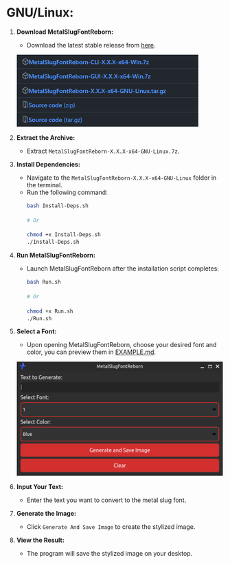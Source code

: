 # **GNU/Linux:**

1. **Download MetalSlugFontReborn:**
   - Download the latest stable release from [here](https://github.com/VermeilChan/MetalSlugFontReborn/releases).

   ![Download MetalSlugFontReborn](Markdown/Guide/Download-Program.png)

2. **Extract the Archive:**
   - Extract `MetalSlugFontReborn-X.X.X-x64-GNU-Linux.7z`.

3. **Install Dependencies:**
   - Navigate to the `MetalSlugFontReborn-X.X.X-x64-GNU-Linux` folder in the terminal.
   - Run the following command:
      ```sh
      bash Install-Deps.sh

      # Or

      chmod +x Install-Deps.sh
      ./Install-Deps.sh
      ```

4. **Run MetalSlugFontReborn:**
   - Launch MetalSlugFontReborn after the installation script completes:
      ```sh
      bash Run.sh

      # Or

      chmod +x Run.sh
      ./Run.sh
      ```

3. **Select a Font:**
   - Upon opening MetalSlugFontReborn, choose your desired font and color, you can preview them in [EXAMPLE.md](Documentation/EXAMPLE.md).

   ![MetalSlugFontReborn](Markdown/Guide/GNU-Linux/MetalSlugFontReborn.svg)

4. **Input Your Text:**
   - Enter the text you want to convert to the metal slug font.

5. **Generate the Image:**
   - Click `Generate And Save Image` to create the stylized image.

6. **View the Result:**
   - The program will save the stylized image on your desktop.
